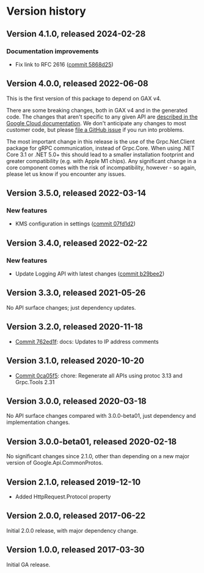 # Version history

## Version 4.1.0, released 2024-02-28

### Documentation improvements

- Fix link to RFC 2616 ([commit 5868d25](https://github.com/googleapis/google-cloud-dotnet/commit/5868d2595a028cca59aa9bd5882e0389ead7eed5))

## Version 4.0.0, released 2022-06-08

This is the first version of this package to depend on GAX v4.

There are some breaking changes, both in GAX v4 and in the generated
code. The changes that aren't specific to any given API are [described in the Google Cloud
documentation](https://cloud.google.com/dotnet/docs/reference/help/breaking-gax4).
We don't anticipate any changes to most customer code, but please [file a
GitHub issue](https://github.com/googleapis/google-cloud-dotnet/issues/new/choose)
if you run into problems.

The most important change in this release is the use of the Grpc.Net.Client package
for gRPC communication, instead of Grpc.Core. When using .NET Core 3.1 or .NET 5.0+
this should lead to a smaller installation footprint and greater compatibility (e.g.
with Apple M1 chips). Any significant change in a core component comes with the risk
of incompatibility, however - so again, please let us know if you encounter any
issues.
## Version 3.5.0, released 2022-03-14

### New features

- KMS configuration in settings ([commit 07fd1d2](https://github.com/googleapis/google-cloud-dotnet/commit/07fd1d2571c192bdce5a4f1aa2f4caf53bfc3b41))

## Version 3.4.0, released 2022-02-22

### New features

- Update Logging API with latest changes ([commit b29bee2](https://github.com/googleapis/google-cloud-dotnet/commit/b29bee29cd0000c5d6aea64169dbe4866f74b17a))

## Version 3.3.0, released 2021-05-26

No API surface changes; just dependency updates.

## Version 3.2.0, released 2020-11-18

- [Commit 762ed1f](https://github.com/googleapis/google-cloud-dotnet/commit/762ed1f): docs: Updates to IP address comments

## Version 3.1.0, released 2020-10-20

- [Commit 0ca05f5](https://github.com/googleapis/google-cloud-dotnet/commit/0ca05f5): chore: Regenerate all APIs using protoc 3.13 and Grpc.Tools 2.31

## Version 3.0.0, released 2020-03-18

No API surface changes compared with 3.0.0-beta01, just dependency
and implementation changes.

## Version 3.0.0-beta01, released 2020-02-18

No significant changes since 2.1.0, other than depending on a new major version of Google.Api.CommonProtos.

## Version 2.1.0, released 2019-12-10

- Added HttpRequest.Protocol property

## Version 2.0.0, released 2017-06-22

Initial 2.0.0 release, with major dependency change.

## Version 1.0.0, released 2017-03-30

Initial GA release.
